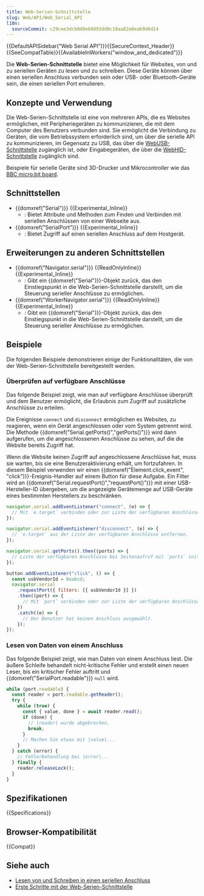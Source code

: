 ```yaml
---
title: Web-Serien-Schnittstelle
slug: Web/API/Web_Serial_API
l10n:
  sourceCommit: c29cee3dcb0d0e66093dd0c18aa82e0eab9d6d14
---
```


{{DefaultAPISidebar("Web Serial API")}}{{SecureContext_Header}}{{SeeCompatTable}}{{AvailableInWorkers("window_and_dedicated")}}

Die **Web-Serien-Schnittstelle** bietet eine Möglichkeit für Websites, von und zu seriellen Geräten zu lesen und zu schreiben. Diese Geräte können über einen seriellen Anschluss verbunden sein oder USB- oder Bluetooth-Geräte sein, die einen seriellen Port emulieren.

## Konzepte und Verwendung

Die Web-Serien-Schnittstelle ist eine von mehreren APIs, die es Websites ermöglichen, mit Peripheriegeräten zu kommunizieren, die mit dem Computer des Benutzers verbunden sind. Sie ermöglicht die Verbindung zu Geräten, die vom Betriebssystem erforderlich sind, um über die serielle API zu kommunizieren, im Gegensatz zu USB, das über die [WebUSB-Schnittstelle](/de/docs/Web/API/WebUSB_API) zugänglich ist, oder Eingabegeräten, die über die [WebHID-Schnittstelle](/de/docs/Web/API/WebHID_API) zugänglich sind.

Beispiele für serielle Geräte sind 3D-Drucker und Mikrocontroller wie das [BBC micro:bit board](https://microbit.org/).

## Schnittstellen

- {{domxref("Serial")}} {{Experimental_Inline}}
  - : Bietet Attribute und Methoden zum Finden und Verbinden mit seriellen Anschlüssen von einer Webseite aus.
- {{domxref("SerialPort")}} {{Experimental_Inline}}
  - : Bietet Zugriff auf einen seriellen Anschluss auf dem Hostgerät.

## Erweiterungen zu anderen Schnittstellen

- {{domxref("Navigator.serial")}} {{ReadOnlyInline}} {{Experimental_Inline}}
  - : Gibt ein {{domxref("Serial")}}-Objekt zurück, das den Einstiegspunkt in die Web-Serien-Schnittstelle darstellt, um die Steuerung serieller Anschlüsse zu ermöglichen.
- {{domxref("WorkerNavigator.serial")}} {{ReadOnlyInline}} {{Experimental_Inline}}
  - : Gibt ein {{domxref("Serial")}}-Objekt zurück, das den Einstiegspunkt in die Web-Serien-Schnittstelle darstellt, um die Steuerung serieller Anschlüsse zu ermöglichen.

## Beispiele

Die folgenden Beispiele demonstrieren einige der Funktionalitäten, die von der Web-Serien-Schnittstelle bereitgestellt werden.

### Überprüfen auf verfügbare Anschlüsse

Das folgende Beispiel zeigt, wie man auf verfügbare Anschlüsse überprüft und dem Benutzer ermöglicht, die Erlaubnis zum Zugriff auf zusätzliche Anschlüsse zu erteilen.

Die Ereignisse `connect` und `disconnect` ermöglichen es Websites, zu reagieren, wenn ein Gerät angeschlossen oder vom System getrennt wird. Die Methode {{domxref("Serial.getPorts()","getPorts()")}} wird dann aufgerufen, um die angeschlossenen Anschlüsse zu sehen, auf die die Website bereits Zugriff hat.

Wenn die Website keinen Zugriff auf angeschlossene Anschlüsse hat, muss sie warten, bis sie eine Benutzeraktivierung erhält, um fortzufahren. In diesem Beispiel verwenden wir einen {{domxref("Element.click_event", "click")}}-Ereignis-Handler auf einem Button für diese Aufgabe. Ein Filter wird an {{domxref("Serial.requestPort()","requestPort()")}} mit einer USB-Hersteller-ID übergeben, um die angezeigte Gerätemenge auf USB-Geräte eines bestimmten Herstellers zu beschränken.

```js
navigator.serial.addEventListener("connect", (e) => {
  // Mit `e.target` verbinden oder zur Liste der verfügbaren Anschlüsse hinzufügen.
});

navigator.serial.addEventListener("disconnect", (e) => {
  // `e.target` aus der Liste der verfügbaren Anschlüsse entfernen.
});

navigator.serial.getPorts().then((ports) => {
  // Liste der verfügbaren Anschlüsse bei Seitenaufruf mit `ports` initialisieren.
});

button.addEventListener("click", () => {
  const usbVendorId = 0xabcd;
  navigator.serial
    .requestPort({ filters: [{ usbVendorId }] })
    .then((port) => {
      // Mit `port` verbinden oder zur Liste der verfügbaren Anschlüsse hinzufügen.
    })
    .catch((e) => {
      // Der Benutzer hat keinen Anschluss ausgewählt.
    });
});
```

### Lesen von Daten von einem Anschluss

Das folgende Beispiel zeigt, wie man Daten von einem Anschluss liest. Die äußere Schleife behandelt nicht-kritische Fehler und erstellt einen neuen Leser, bis ein kritischer Fehler auftritt und {{domxref("SerialPort.readable")}} `null` wird.

```js
while (port.readable) {
  const reader = port.readable.getReader();
  try {
    while (true) {
      const { value, done } = await reader.read();
      if (done) {
        // |reader| wurde abgebrochen.
        break;
      }
      // Machen Sie etwas mit |value|...
    }
  } catch (error) {
    // Fehlerbehandlung bei |error|...
  } finally {
    reader.releaseLock();
  }
}
```

## Spezifikationen

{{Specifications}}

## Browser-Kompatibilität

{{Compat}}

## Siehe auch

- [Lesen von und Schreiben in einen seriellen Anschluss](https://developer.chrome.com/docs/capabilities/serial)
- [Erste Schritte mit der Web-Serien-Schnittstelle](https://codelabs.developers.google.com/codelabs/web-serial#0)
